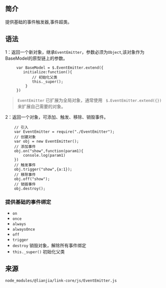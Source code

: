 ## 简介
提供基础的事件触发器,事件超类。

## 语法
1：返回一个新对象，继承`EventEmitter`，参数必须为`Object`,该对象作为BaseModel的原型链上的参数。

```
	 var BaseModel = $.EventEmitter.extend({
	 	initialize:function(){
    		// 初始化父类
     		this._super(); 
 		 }			
	 })
```
> `EventEmitter` 已扩展为全局对象，通常使用 ` $.EventEmitter.extend({})`来扩展自己需要的对象。 

2：返回一个对象，可添加、触发、移除、销毁事件。

```	
	// 引入
	var EventEmitter = require("./EventEmitter");
	// 创建对象
	var obj = new EventEmitter();
	// 添加事件
	obj.on("show",function(param1){
 		console.log(param1)
	})
	// 触发事件
	obj.trigger("show",{a:1});
	// 移除事件
	obj.off("show");
	// 销毁事件
	obj.destroy();	
```
### 提供基础的事件绑定

* `on`
* `once`
* `always`
* `alwaysOnce`
* `off`
* `trigger` 
* `destroy`	销毁对象，解除所有事件绑定
* `this._super()`  初始化父类

## 来源
	node_modules/@lianjia/link-core/js/EventEmitter.js